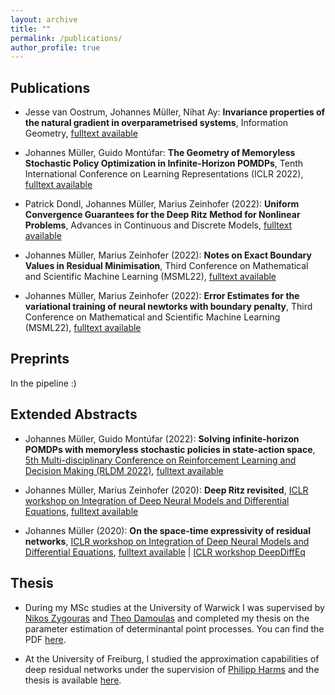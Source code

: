 ```yaml
---
layout: archive
title: ""
permalink: /publications/
author_profile: true
---
```


## Publications



* Jesse van Oostrum, Johannes Müller, Nihat Ay:
**Invariance properties of the natural gradient
in overparametrised systems**, Information Geometry, [fulltext available](https://link.springer.com/article/10.1007/s41884-022-00067-9) 

* Johannes Müller, Guido Montúfar:
**The Geometry of Memoryless Stochastic Policy Optimization in Infinite-Horizon POMDPs**, Tenth International Conference on Learning Representations (ICLR 2022), [fulltext available](https://openreview.net/forum?id=A05I5IvrdL-) 

* Patrick Dondl, Johannes Müller, Marius Zeinhofer (2022):
**Uniform Convergence Guarantees for the Deep Ritz Method for Nonlinear Problems**, Advances in Continuous and Discrete Models, [fulltext available](https://advancesindifferenceequations.springeropen.com/articles/10.1186/s13662-022-03722-8) 

* Johannes Müller, Marius Zeinhofer (2022):
**Notes on Exact Boundary Values in Residual Minimisation**, Third Conference on Mathematical and Scientific Machine Learning (MSML22),
[fulltext available](https://msml22.github.io/msml22papers/exact_boundary.pdf)

* Johannes Müller, Marius Zeinhofer (2022):
**Error Estimates for the variational training of neural newtorks with boundary penalty**, Third Conference on Mathematical and Scientific Machine Learning (MSML22), [fulltext available](https://proceedings.mlr.press/v190/muller22a.html)

## Preprints

In the pipeline :)

## Extended Abstracts

* Johannes Müller, Guido Montúfar (2022): **Solving infinite-horizon POMDPs with memoryless stochastic policies in state-action space**,  [5th Multi-disciplinary Conference on Reinforcement Learning and Decision Making (RLDM 2022)](https://rldm.org/), 
[fulltext available](https://arxiv.org/abs/2205.14098)

* Johannes Müller, Marius Zeinhofer (2020):
**Deep Ritz revisited**,
[ICLR workshop on Integration of Deep Neural Models and Differential Equations](http://iclr2020deepdiffeq.rice.edu/), 
[fulltext available](https://arxiv.org/abs/1912.03937)

* Johannes Müller (2020):
**On the space-time expressivity of  residual  networks**,
[ICLR workshop on Integration of Deep Neural Models and Differential Equations](http://iclr2020deepdiffeq.rice.edu/),
[fulltext available](https://arxiv.org/abs/1910.09599) | [ICLR workshop DeepDiffEq](http://iclr2020deepdiffeq.rice.edu/)

## Thesis

* During my MSc studies at the University  of Warwick I was supervised by [Nikos Zygouras](https://warwick.ac.uk/fac/sci/maths/people/staff/zygouras/) and [Theo Damoulas](https://warwick.ac.uk/fac/sci/statistics/staff/academic-research/damoulas) and completed my  thesis on the parameter estimation of determinantal point processes. You can find the PDF [here](/files/MSc-thesis.pdf). 
 
* At the University of  Freiburg, I studied the approximation capabilities of deep residual networks under the supervision of [Philipp Harms](https://www.philippharms.com/) and  the thesis is available [here](https://freidok.uni-freiburg.de/data/151788).

